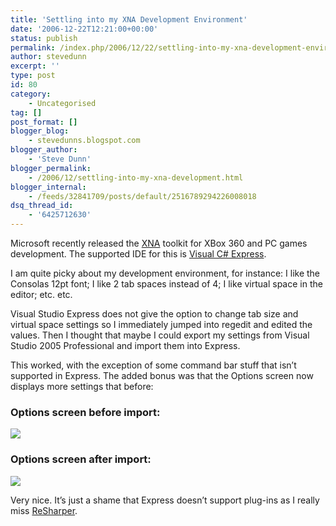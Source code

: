```yaml
---
title: 'Settling into my XNA Development Environment'
date: '2006-12-22T12:21:00+00:00'
status: publish
permalink: /index.php/2006/12/22/settling-into-my-xna-development-environment
author: stevedunn
excerpt: ''
type: post
id: 80
category:
    - Uncategorised
tag: []
post_format: []
blogger_blog:
    - stevedunns.blogspot.com
blogger_author:
    - 'Steve Dunn'
blogger_permalink:
    - /2006/12/settling-into-my-xna-development.html
blogger_internal:
    - /feeds/32841709/posts/default/2516789294226008018
dsq_thread_id:
    - '6425712630'
---
```

Microsoft recently released the [XNA](http://msdn.com/xna "MSDN XNA Site") toolkit for XBox 360 and PC games development. The supported IDE for this is [Visual C# Express](http://msdn.microsoft.com/vstudio/express/visualcsharp/ "Visual C# Express").

I am quite picky about my development environment, for instance: I like the Consolas 12pt font; I like 2 tab spaces instead of 4; I like virtual space in the editor; etc. etc.

Visual Studio Express does not give the option to change tab size and virtual space settings so I immediately jumped into regedit and edited the values. Then I thought that maybe I could export my settings from Visual Studio 2005 Professional and import them into Express.

This worked, with the exception of some command bar stuff that isn’t supported in Express. The added bonus was that the Options screen now displays more settings that before:

### Options screen before import:

[![](http://stevedunns.googlepages.com/VsExpressSettingsBefore.jpg)](http://stevedunns.googlepages.com/VsExpressSettingsBefore.jpg)

### Options screen after import:

[![](http://stevedunns.googlepages.com/VsExpressSettingsAfter.jpg)](http://stevedunns.googlepages.com/VsExpressSettingsAfter.jpg)

Very nice. It’s just a shame that Express doesn’t support plug-ins as I really miss [ReSharper](http://stevedunns.blogspot.com/2006/12/resharper-25-released.html "ReSharper 2.5 Released").